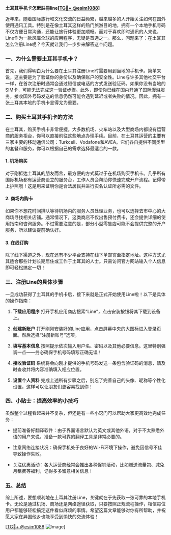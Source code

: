 **土耳其手机卡怎麽註冊line[[TG💪+ @esim1088](https://t.me/s/esim1088)]**

近年来，随着国际旅行和文化交流的日益频繁，越来越多的人开始关注如何在国外使用通讯工具。特别是在像土耳其这样的热门旅游目的地，拥有一个本地手机号码不仅方便日常沟通，还能让旅行体验更加顺畅。而对于喜欢即时通讯的人来说，Line作为一款风靡全球的应用程序，无疑是首选之一。那么，问题来了：在土耳其怎么注册Line呢？今天就让我们一步步来解答这个问题。

### 一、为什么需要土耳其手机卡？

首先，我们得明白为什么要在土耳其注册Line时需要用到当地的手机卡。简单来说，这主要是为了验证你的身份以及确保账户的安全性。Line与许多其他社交平台一样，在首次注册时通常会通过短信或电话的方式发送验证码。如果你没有当地的SIM卡，可能无法完成这一验证步骤。此外，即使你已经在国内开通了国际漫游服务，接收国外号码发送的信息仍然可能会遇到延迟或者失败的情况。因此，拥有一张土耳其本地的手机卡显得尤为重要。

### 二、购买土耳其手机卡的方法

在土耳其，购买手机卡非常便捷。大多数机场、火车站以及大型商场内都设有运营商的服务柜台，你可以直接前往这些地点办理手续。目前，在土耳其运营的主要有三家主要的移动通信公司：Turkcell、Vodafone和AVEA。它们各自提供不同类型的套餐和服务，你可以根据自己的需求选择最适合的一款。

#### 1. 机场购买
对于刚抵达土耳其的朋友而言，最方便的方式莫过于在机场购买手机卡。几乎所有国际机场都有运营商设立的服务台，工作人员会帮助你快速完成开户流程。记得带上护照哦！这是用来证明你是合法居民并进行实名认证所必需的文件。

#### 2. 商场内购卡
如果你不想花时间排队等待机场内的服务人员处理业务，也可以选择去市中心的大商场寻找相关店铺。通常情况下，这类商店不仅出售预付费卡，还会提供详细的使用指南和咨询服务。不过需要注意的是，部分小型零售店可能不会提供完整的开户服务，所以建议提前确认好。

#### 3. 在线订购
除了线下渠道之外，现在还有不少平台支持在线下单邮寄至指定地址。这种方式尤其适合那些计划长期居住或工作于土耳其的人士。只需访问官方网站输入个人信息即可轻松搞定一切！

### 三、注册Line的具体步骤

一旦成功获得了土耳其的手机卡后，接下来就是正式开始使用Line啦！以下是具体的操作指南：

1. **下载应用程序**
   打开手机应用商店搜索“Line”，点击安装按钮将其下载到设备上。
   
2. **创建新账户**
   打开刚刚安装好的Line应用，点击屏幕中央的大图标进入登录页面。然后选择“注册新账号”选项。

3. **填写基本信息**
   按照提示依次输入用户名、密码以及其他必要信息。这里特别强调一点——务必确保手机号码填写正确无误！

4. **接收验证码**
   系统将会向刚才提供的手机号码发送一条包含验证码的消息，请及时查收并将内容准确填入相应位置。

5. **设置个人资料**
   完成上述所有步骤之后，别忘了完善自己的头像、昵称等个性化设置，这样可以让朋友们更容易找到你！

### 四、小贴士：提高效率的小技巧

虽然整个过程看起来并不复杂，但还是有一些小窍门可以帮助大家更高效地完成任务：

- 提前准备好翻译软件：由于界面语言默认为英文或其他外语，对于不太熟悉外语的用户来说，准备一款可靠的翻译工具是非常必要的。
  
- 注意网络连接状况：确保手机处于良好的Wi-Fi环境下操作，避免因信号不佳导致操作失败。
  
- 关注优惠活动：各大运营商经常会推出各种促销活动，比如赠送流量包、减免月租费等福利，记得多多留意相关信息！

### 五、总结

综上所述，要想顺利地在土耳其注册Line，关键就在于先获取一张可靠的本地手机卡。无论是通过机场、商场还是网络途径获取，只要按照正规流程操作，相信每位用户都能够轻松搞定这件看似麻烦的事情。希望这篇文章能够对你有所帮助，并祝愿大家在异国他乡也能享受到愉快的交流体验！

[[TG💪+ @esim1088](https://t.me/s/esim1088) ![Image](https://i.postimg.cc/4NQfJmqS/Snipaste-2025-05-13-00-14-12.png)]